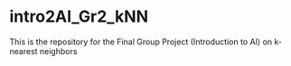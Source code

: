 # intro2AI_Gr2_kNN
This is the repository for the Final Group Project (Introduction to AI) on k-nearest neighbors
